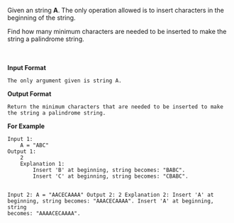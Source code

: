 <div class="markdown-content" id="problem-content">
<p>Given an string <strong>A</strong>. The only operation allowed is to insert  characters in the beginning of the string.</p>
<p>Find how many minimum characters are needed to be inserted to make the string a palindrome string.</p>
<p><br/><br/>
<strong>Input Format</strong></p>
<div class="highlighter-rouge"><pre class="highlight"><code>The only argument given is string A.
</code></pre>
</div>
<p><strong>Output Format</strong></p>
<div class="highlighter-rouge"><pre class="highlight"><code>Return the minimum characters that are needed to be inserted to make the string a palindrome string.
</code></pre>
</div>
<p><strong>For Example</strong></p>
<div class="highlighter-rouge"><pre class="highlight"><code>Input 1:
    A = "ABC"
Output 1:
    2
    Explanation 1:
        Insert 'B' at beginning, string becomes: "BABC".
        Insert 'C' at beginning, string becomes: "CBABC".

Input 2:
    A = "AACECAAAA"
Output 2:
    2
    Explanation 2:
        Insert 'A' at beginning, string becomes: "AAACECAAAA".
        Insert 'A' at beginning, string becomes: "AAAACECAAAA".
</code></pre>
</div>

</div>